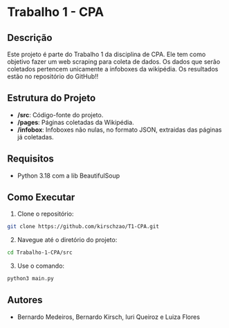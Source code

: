 # Trabalho 1 - CPA

## Descrição
Este projeto é parte do Trabalho 1 da disciplina de CPA. Ele tem como objetivo fazer um web scraping para coleta de dados. Os dados que serão coletados pertencem unicamente a infoboxes da wikipédia. Os resultados estão no repositório do GitHub!!

## Estrutura do Projeto
- **/src**: Código-fonte do projeto.
- **/pages**: Páginas coletadas da Wikipédia.
- **/infobox**: Infoboxes não nulas, no formato JSON, extraidas das páginas já coletadas.

## Requisitos
- Python 3.18 com a lib BeautifulSoup

## Como Executar
1. Clone o repositório:
  ```bash
  git clone https://github.com/kirschzao/T1-CPA.git
  ```
2. Navegue até o diretório do projeto:
  ```bash
  cd Trabalho-1-CPA/src
  ```
3. Use o comando:
  ```bash
  python3 main.py
  ```

## Autores
- Bernardo Medeiros, Bernardo Kirsch, Iuri Queiroz e Luiza Flores
